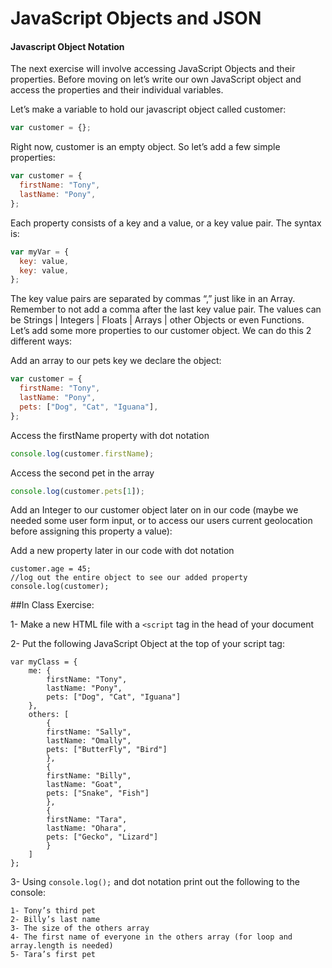 # JavaScript Objects and JSON

#### Javascript Object Notation

The next exercise will involve accessing JavaScript Objects and their properties. Before moving on let’s write our own JavaScript object and access the properties and their individual variables.

Let’s make a variable to hold our javascript object called customer:

```js
var customer = {};
```

Right now, customer is an empty object. So let’s add a few simple properties:

```js
var customer = {
  firstName: "Tony",
  lastName: "Pony",
};
```

Each property consists of a key and a value, or a key value pair. The syntax is:

```js
var myVar = {
  key: value,
  key: value,
};
```

The key value pairs are separated by commas “,” just like in an Array. Remember to not add a comma after the last key value pair. The values can be Strings | Integers | Floats | Arrays | other Objects or even Functions. Let’s add some more properties to our customer object. We can do this 2 different ways:

Add an array to our pets key we declare the object:

```js
var customer = {
  firstName: "Tony",
  lastName: "Pony",
  pets: ["Dog", "Cat", "Iguana"],
};
```

Access the firstName property with dot notation

```js
console.log(customer.firstName);
```

Access the second pet in the array

```js
console.log(customer.pets[1]);
```

Add an Integer to our customer object later on in our code (maybe we needed some user form input, or to access our users current geolocation before assigning this property a value):

Add a new property later in our code with dot notation

```
customer.age = 45;
//log out the entire object to see our added property
console.log(customer);
```

##In Class Exercise:

1- Make a new HTML file with a `<script` tag in the head of your document

2- Put the following JavaScript Object at the top of your script tag:

```
var myClass = {
	me: {
		firstName: "Tony",
		lastName: "Pony",
		pets: ["Dog", "Cat", "Iguana"]
	},
	others: [
		{
		firstName: "Sally",
		lastName: "Omally",
		pets: ["ButterFly", "Bird"]
		},
		{
		firstName: "Billy",
		lastName: "Goat",
		pets: ["Snake", "Fish"]
		},
		{
		firstName: "Tara",
		lastName: "Ohara",
		pets: ["Gecko", "Lizard"]
		}
	]
};
```

3- Using `console.log();` and dot notation print out the following to the console:

    1- Tony’s third pet
    2- Billy’s last name
    3- The size of the others array
    4- The first name of everyone in the others array (for loop and array.length is needed)
    5- Tara’s first pet

